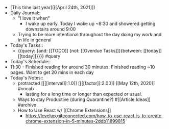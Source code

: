 - [This time last year]([[April 24th, 2021]])
- Daily Journal::
    - "I love it when"
        - I wake up early. Today I woke up ~8:30 and showered getting downstairs around 9:00
    - Trying to be more intentional throughout the day doing my work and in life in general
- Today's Tasks::
    - {{query: {and: [[TODO]] {not: [[Overdue Tasks]]}{between: [[today]] [[today]]}}}} #query
- Today's Schedule::
- 11:30 - Finished reading for around 30 minutes. Finished reading ~10 pages. Want to get 20 mins in each day
- Today's Notes::
    - protracted  [[[[interval]]:1.0]] [[[[factor]]:2.00]] [[May 12th, 2020]] #vocab
        - lasting for a long time or longer than expected or usual.
    - Ways to stay Productive (during Quarantine?) #[[Article Ideas]] #archive
    - How to Use React w/ [[Chrome Extensions]]
        - https://levelup.gitconnected.com/how-to-use-react-js-to-create-chrome-extension-in-5-minutes-2ddb11899815
